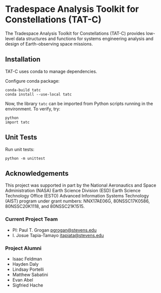 # Tradespace Analysis Toolkit for Constellations (TAT-C)

The Tradespace Analysis Toolkit for Constellations (TAT-C) provides low-level
data structures and functions for systems engineering analysis and design of
Earth-observing space missions.

## Installation

TAT-C uses conda to manage dependencies.

Configure conda package:
```shell
conda-build tatc
conda install --use-local tatc
```

Now, the library `tatc` can be imported from Python scripts running in the
environment. To verify, try:
```shell
python
import tatc
```

## Unit Tests

Run unit tests:
```shell
python -m unittest
```

## Acknowledgements

This project was supported in part by the National Aeronautics and Space
Administration (NASA) Earth Science Division (ESD) Earth Science Technology
Office (ESTO) Advanced Information Systems Technology (AIST) program under
grant numbers: NNX17AE06G, 80NSSC17K0586, 80NSSC20K1118, and 80NSSC21K1515.

### Current Project Team
 * PI: Paul T. Grogan <pgrogan@stevens.edu>
 * I. Josue Tapia-Tamayo <itapiata@stevens.edu>

### Project Alumni
 * Isaac Feldman
 * Hayden Daly
 * Lindsay Portelli
 * Matthew Sabatini
 * Evan Abel
 * Sigfried Hache

